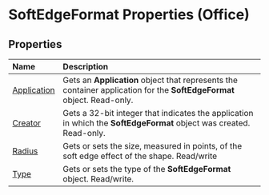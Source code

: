 
# SoftEdgeFormat Properties (Office)

## Properties



|**Name**|**Description**|
|:-----|:-----|
| [Application](19cdc9cf-b361-a3ec-d151-654963e76f50.md)|Gets an  **Application** object that represents the container application for the **SoftEdgeFormat** object. Read-only.|
| [Creator](04f73cd2-a224-e37f-d09a-cbb0c90faabd.md)|Gets a 32-bit integer that indicates the application in which the  **SoftEdgeFormat** object was created. Read-only.|
| [Radius](7731f33c-852f-33a5-a48f-59d6aa86631e.md)|Gets or sets the size, measured in points, of the soft edge effect of the shape. Read/write|
| [Type](eae3608a-ef0e-4b47-b420-c05a4be8524e.md)|Gets or sets the type of the  **SoftEdgeFormat** object. Read/write.|

